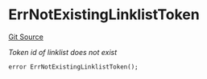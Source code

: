 # ErrNotExistingLinklistToken
[Git Source](https://github.com/Crossbell-Box/Crossbell-Contracts/blob/301046e95eacfa631ca751822adb220cbb30103a/contracts/libraries/Error.sol)

*Token id of linklist does not exist*


```solidity
error ErrNotExistingLinklistToken();
```

